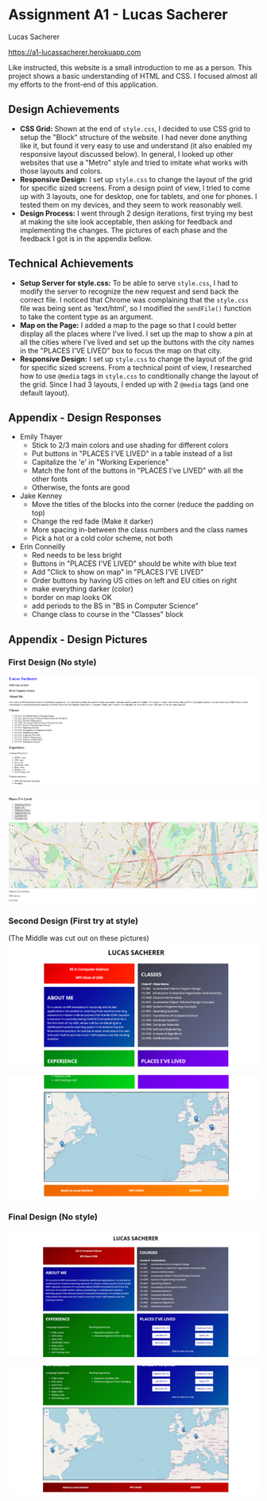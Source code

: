 Assignment A1 - Lucas Sacherer
==============================

Lucas Sacherer
 
https://a1-lucassacherer.herokuapp.com

Like instructed, this website is a small introduction to me as a person. This project 
shows a basic understanding of HTML and CSS. I focused almost all my efforts to the 
front-end of this application.

## Design Achievements
- **CSS Grid:** Shown at the end of `style.css`, I decided to use CSS grid to setup the
                "Block" structure of the website. I had never done anything like it, but
                found it very easy to use and understand (it also enabled my responsive
                layout discussed below). In general, I looked up other websites that use
                a "Metro" style and tried to imitate what works with those layouts and
                colors.
- **Responsive Design:** I set up `style.css` to change the layout of the grid for 
                         specific sized screens. From a design point of view, I tried 
                         to come up with 3 layouts, one for desktop, one for tablets,
                         and one for phones. I tested them on my devices, and they seem
                         to work reasonably well.
- **Design Process:** I went through 2 design iterations, first trying my best at making
                      the site look acceptable, then asking for feedback and
                      implementing the changes. The pictures of each phase and the 
                      feedback I got is in the appendix bellow.

## Technical Achievements
- **Setup Server for style.css:** To be able to serve `style.css`, I had to modify the
                                  server to recognize the new request and send back the
                                  correct file. I noticed that Chrome was complaining
                                  that the `style.css` file was being sent as 
                                  'text/html', so I modified the `sendFile()` function
                                  to take the content type as an argument.
- **Map on the Page:** I added a map to the page so that I could better display all the
                       places where I've lived. I set up the map to show a pin at all the
                       cities where I've lived and set up the buttons with the city names 
                       in the "PLACES I'VE LIVED" box to focus the map on that city.
- **Responsive Design:** I set up `style.css` to change the layout of the grid for 
                         specific sized screens. From a technical point of view, I 
                         researched how to use `@media` tags in `style.css` to
                         conditionally change the layout of the grid. Since I had 3 
                         layouts, I ended up with 2 `@media` tags (and one default 
                         layout).

## Appendix - Design Responses
- Emily Thayer
  - Stick to 2/3 main colors and use shading for different colors
  - Put buttons in "PLACES I'VE LIVED" in a table instead of a list
  - Capitalize the 'e' in "Working Experience"
  - Match the font of the buttons in "PLACES I've LIVED" with all the
    other fonts
  - Otherwise, the fonts are good
- Jake Kenney
  - Move the titles of the blocks into the corner (reduce the padding
    on top)
  - Change the red fade (Make it darker)
  - More spacing in-between the class numbers and the class names
  - Pick a hot or a cold color scheme, not both
- Erin Conneilly
  - Red needs to be less bright
  - Buttons in "PLACES I'VE LIVED" should be white with blue text
  - Add "Click to show on map" in "PLACES I'VE LIVED"
  - Order buttons by having US cities on left and EU cities on right
  - make everything darker (color)
  - border on map looks OK
  - add periods to the BS in "BS in Computer Science"
  - Change class to course in the "Classes" block

## Appendix - Design Pictures
### First Design (No style)
![Image 1 of first style](Images/Before1.PNG)

![Image 2 of first style](Images/Before2.PNG)
### Second Design (First try at style)
(The Middle was cut out on these pictures)
![Image 1 of second style](Images/Mid1.PNG)

![Image 1 of second style](Images/Mid2.PNG)
### Final Design (No style)
![Image 1 of final style](Images/Final1.PNG)

![Image 2 of final style](Images/Final2.PNG)